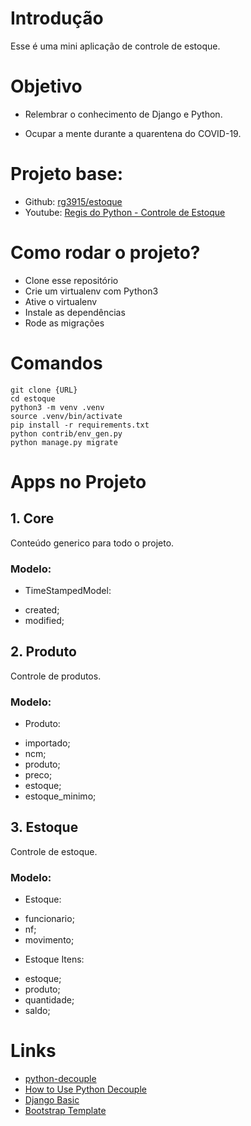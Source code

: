 # Introdução

Esse é uma mini aplicação de controle de estoque.

# Objetivo

* Relembrar o conhecimento de Django e Python.

* Ocupar a mente durante a quarentena do COVID-19.

# Projeto base:

* Github: [rg3915/estoque](https://github.com/rg3915/estoque)
* Youtube: [Regis do Python - Controle de Estoque](https://www.youtube.com/playlist?list=PLsGCdfxkV9uqj9DwI6Y72JyvXeA-9mAjc)

# Como rodar o projeto?

* Clone esse repositório
* Crie um virtualenv com Python3
* Ative o virtualenv
* Instale as dependências
* Rode as migrações

# Comandos

```
git clone {URL}
cd estoque
python3 -m venv .venv
source .venv/bin/activate
pip install -r requirements.txt
python contrib/env_gen.py
python manage.py migrate
```

# Apps no Projeto

## 1. Core

Conteúdo generico para todo o projeto.

### Modelo:

* TimeStampedModel:

- created;
- modified;

## 2. Produto

Controle de produtos.

### Modelo:

* Produto:

- importado;
- ncm;
- produto;
- preco;
- estoque;
- estoque_minimo;

## 3. Estoque

Controle de estoque.

### Modelo:

* Estoque:

- funcionario;
- nf;
- movimento;

* Estoque Itens:

- estoque;
- produto;
- quantidade;
- saldo;

# Links

* [python-decouple](https://github.com/henriquebastos/python-decouple)
* [How to Use Python Decouple](https://simpleisbetterthancomplex.com/2015/11/26/package-of-the-week-python-decouple.html)
* [Django Basic](https://github.com/rg3915/tutoriais/tree/master/django-basic)
* [Bootstrap Template](https://getbootstrap.com/docs/4.0/getting-started/introduction/#starter-template)

